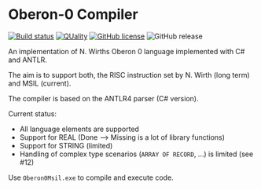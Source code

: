 # Oberon-0 Compiler

[![Build status](https://ci.appveyor.com/api/projects/status/pcc7f0s3bq7m6sfh?svg=true)](https://ci.appveyor.com/project/steven-r/oberon0compiler)
[![QUality](https://sonarcloud.io/api/project_badges/measure?project=steven-r_Oberon0Compiler&metric=alert_status)](https://sonarcloud.io/api/project_badges/measure?project=steven-r_Oberon0Compiler&metric=alert_status)
[![GitHub license](https://img.shields.io/github/license/steven-r/Oberon0Compiler.svg)](https://github.com/steven-r/Oberon0Compiler/blob/master/LICENSE.md)
![GitHub release](https://img.shields.io/github/release/steven-r/Oberon0Compiler.svg)


An implementation of N. Wirths Oberon 0 language implemented with C# and ANTLR.

The aim is to support both, the RISC instruction set by N. Wirth (long term) and MSIL (current).

The compiler is based on the ANTLR4 parser (C# version).

Current status:

* All language elements are supported
* Support for REAL (Done --> Missing is a lot of library functions)
* Support for STRING (limited)
* Handling of complex type scenarios (`ARRAY OF RECORD`, ...) is limited (see #12)

Use `Oberon0Msil.exe` to compile and execute code.